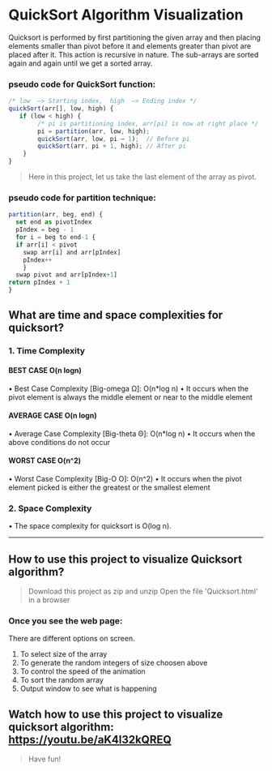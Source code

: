 # QuickSort Algorithm Visualization 
Quicksort is performed by first partitioning the given array and then placing elements smaller than pivot before it and elements greater than pivot are placed after it. This action is recursive in nature. The sub-arrays are sorted again and again until we get a sorted array. 
### pseudo code for QuickSort function:
```JavaScript
/* low  –> Starting index,  high  –> Ending index */
quickSort(arr[], low, high) {
   if (low < high) {
        /* pi is partitioning index, arr[pi] is now at right place */
        pi = partition(arr, low, high);
        quickSort(arr, low, pi – 1);  // Before pi
        quickSort(arr, pi + 1, high); // After pi
    }
}
```
> Here in this project, let us take the last element of the array as pivot.

### pseudo code for partition technique:
```JavaScript
partition(arr, beg, end) {
  set end as pivotIndex
  pIndex = beg - 1
  for i = beg to end-1 {
  if arr[i] < pivot
    swap arr[i] and arr[pIndex]
    pIndex++
    }
  swap pivot and arr[pIndex+1]
return pIndex + 1
}
```

## What are time and space complexities for quicksort?

### 1. Time Complexity

#### BEST CASE O(n logn)
• Best Case Complexity [Big-omega Ω]: O(n*log n)
• It occurs when the pivot element is always the middle element or near to the middle element

#### AVERAGE CASE O(n logn)
• Average Case Complexity [Big-theta Θ]: O(n*log n) 
• It occurs when the above conditions do not occur

#### WORST CASE O(n^2)
• Worst Case Complexity [Big-O O]: O(n^2)
• It occurs when the pivot element picked is either the greatest or the smallest element

### 2. Space Complexity
• The space complexity for quicksort is O(log n).

------------------------------------------------------------------------------------------------
## How to use this project to visualize Quicksort algorithm?
> Download this project as zip and unzip
> Open the file 'Quicksort.html' in a browser

### Once you see the web page:
There are different options on screen. 
1. To select size of the array
2. To generate the random integers of size choosen above
3. To control the speed of the animation
4. To sort the random array
5. Output window to see what is happening

## Watch how to use this project to visualize quicksort algorithm: https://youtu.be/aK4l32kQREQ

> Have fun!


